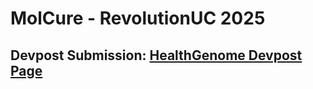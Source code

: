 # MolCure - RevolutionUC 2025

## Devpost Submission: [HealthGenome Devpost Page](https://devpost.com/software/healthgenome)
